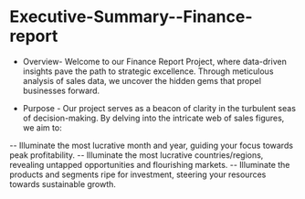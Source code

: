 # Executive-Summary--Finance-report

- Overview- Welcome to our Finance Report Project, where data-driven insights pave the path to strategic excellence. Through meticulous analysis of sales data, we uncover the hidden gems that propel businesses forward.

- Purpose - Our project serves as a beacon of clarity in the turbulent seas of decision-making. By delving into the intricate web of sales figures, we aim to:

-- Illuminate the most lucrative month and year, guiding your focus towards peak profitability.
-- Illuminate the most lucrative countries/regions, revealing untapped opportunities and flourishing markets.
-- Illuminate the products and segments ripe for investment, steering your resources towards sustainable growth.
